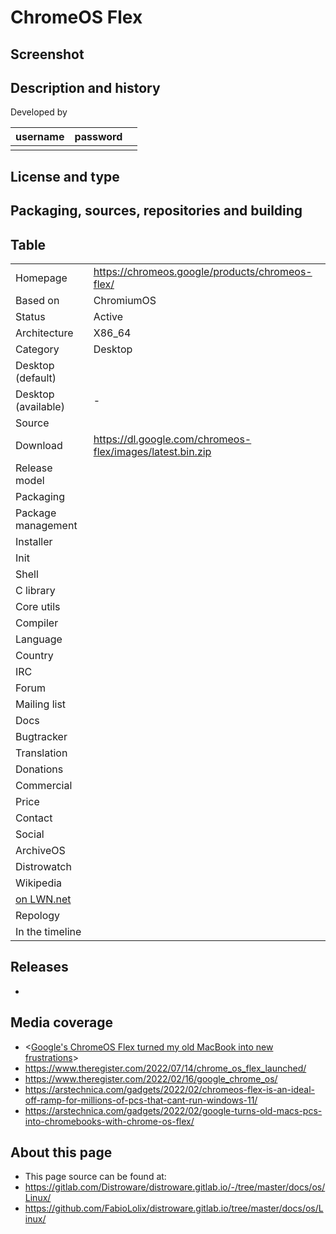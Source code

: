 # ChromeOS Flex

## Screenshot


## Description and history



Developed by

| username | password |  |
|----------|----------|--|
|  |  |  |


## License and type




## Packaging, sources, repositories and building




## Table

|                       |  |
|-----------------------|--|
| Homepage              | <https://chromeos.google/products/chromeos-flex/> |
| Based on              | ChromiumOS |
| Status                | Active |
| Architecture          | X86_64 |
| Category              | Desktop |
| Desktop (default)     |  |
| Desktop (available)   | - |
| Source                |  |
| Download              | <https://dl.google.com/chromeos-flex/images/latest.bin.zip> |
| Release model         |  |
| Packaging             |  |
| Package management    |  |
| Installer             |  |
| Init                  |  |
| Shell                 |  |
| C library             |  |
| Core utils            |  |
| Compiler              |  |
| Language              |  |
| Country               |  |
| IRC                   |  |
| Forum                 |  |
| Mailing list          |  |
| Docs                  |  |
| Bugtracker            |  |
| Translation           |  |
| Donations             |  |
| Commercial            |  |
| Price                 |  |
| Contact               |  |
| Social                | <br> |
| ArchiveOS             |  |
| Distrowatch           |  |
| Wikipedia             |  |
| [on LWN.net](https://lwn.net/Distributions/) |  |
| Repology              |  |
| In the timeline       |  |


## Releases

* 


## Media coverage

* <[Google's ChromeOS Flex turned my old MacBook into new frustrations](https://www.theregister.com/2022/08/08/chromeos_flex_review/)>
* <https://www.theregister.com/2022/07/14/chrome_os_flex_launched/>
* <https://www.theregister.com/2022/02/16/google_chrome_os/>
* <https://arstechnica.com/gadgets/2022/02/chromeos-flex-is-an-ideal-off-ramp-for-millions-of-pcs-that-cant-run-windows-11/>
* <https://arstechnica.com/gadgets/2022/02/google-turns-old-macs-pcs-into-chromebooks-with-chrome-os-flex/>


## About this page

* This page source can be found at:
* <https://gitlab.com/Distroware/distroware.gitlab.io/-/tree/master/docs/os/Linux/>
* <https://github.com/FabioLolix/distroware.gitlab.io/tree/master/docs/os/Linux/>